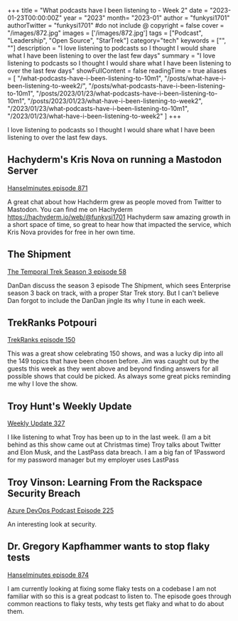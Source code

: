 +++
title = "What podcasts have I been listening to - Week 2"
date = "2023-01-23T00:00:00Z"
year = "2023"
month= "2023-01"
author = "funkysi1701"
authorTwitter = "funkysi1701" #do not include @
copyright = false
cover = "/images/872.jpg"
images = ['/images/872.jpg']
tags = ["Podcast", "Leadership", "Open Source", "StarTrek"]
category="tech"
keywords = ["", ""]
description = "I love listening to podcasts so I thought I would share what I have been listening to over the last few days"
summary = "I love listening to podcasts so I thought I would share what I have been listening to over the last few days"
showFullContent = false
readingTime = true
aliases = [
    "/what-podcasts-have-i-been-listening-to-10m1",
    "/posts/what-have-i-been-listening-to-week2/",
    "/posts/what-podcasts-have-i-been-listening-to-10m1",
    "/posts/2023/01/23/what-podcasts-have-i-been-listening-to-10m1",
    "/posts/2023/01/23/what-have-i-been-listening-to-week2",
    "/2023/01/23/what-podcasts-have-i-been-listening-to-10m1",
    "/2023/01/23/what-have-i-been-listening-to-week2"
]
+++

I love listening to podcasts so I thought I would share what I have been listening to over the last few days.


## Hachyderm's Kris Nova on running a Mastodon Server

[Hanselminutes episode 871](https://hanselminutes.com/872/hachyderms-kris-nova-on-running-a-mastodon-server)

A great chat about how Hachderm grew as people moved from Twitter to Mastodon. You can find me on Hachyderm https://hachyderm.io/web/@funkysi1701 Hachyderm saw amazing growth in a short space of time, so great to hear how that impacted the service, which Kris Nova provides for free in her own time.

## The Shipment

[The Temporal Trek Season 3 episode 58](https://podcasts.apple.com/gb/podcast/the-temporal-trek-podcast-season-3-episode-59-the-shipment/id1499160640?i=1000591042656)

DanDan discuss the season 3 episode The Shipment, which sees Enterprise season 3 back on track, with a proper Star Trek story. But I can't believe Dan forgot to include the DanDan jingle its why I tune in each week.

## TrekRanks Potpouri

[TrekRanks episode 150](https://www.trekranks.com/trekranks-podcast)

This was a great show celebrating 150 shows, and was a lucky dip into all the 149 topics that have been chosen before. Jim was caught out by the guests this week as they went above and beyond finding answers for all possible shows that could be picked. As always some great picks reminding me why I love the show.

## Troy Hunt's Weekly Update

[Weekly Update 327](https://www.troyhunt.com/weekly-update-327/)

I like listening to what Troy has been up to in the last week. (I am a bit behind as this show came out at Christmas time) Troy talks about Twitter and Elon Musk, and the LastPass data breach. I am a big fan of 1Password for my password manager but my employer uses LastPass

## Troy Vinson: Learning From the Rackspace Security Breach 

[Azure DevOps Podcast Episode 225](https://www.youtube.com/watch?v=MsK5zaUogJ4)

An interesting look at security.

## Dr. Gregory Kapfhammer wants to stop flaky tests

[Hanselminutes episode 874](https://hanselminutes.com/874/dr-gregory-kapfhammer-wants-to-stop-flaky-tests)

I am currently looking at fixing some flaky tests on a codebase I am not familiar with so this is a great podcast to listen to. The episode goes through common reactions to flaky tests, why tests get flaky and what to do about them.